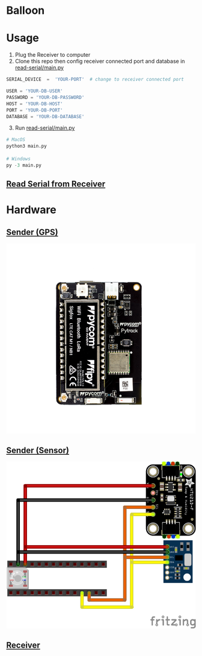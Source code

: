 # Balloon

# Usage

 1. Plug the Receiver to computer
 2. Clone this repo then config receiver connected port and database in [read-serial/main.py](https://github.com/dekdew/balloon/blob/master/read-serial/main.py "main.py")
```python
SERIAL_DEVICE  =  'YOUR-PORT'  # change to receiver connected port
```
```python
USER = 'YOUR-DB-USER'
PASSWORD = 'YOUR-DB-PASSWORD'
HOST = 'YOUR-DB-HOST'
PORT = 'YOUR-DB-PORT'
DATABASE = 'YOUR-DB-DATABASE'
```
 3. Run [read-serial/main.py](https://github.com/dekdew/balloon/blob/master/read-serial/main.py "main.py")
```python
# MacOS
python3 main.py

# Windows
py -3 main.py
```

## [Read Serial from Receiver](https://github.com/dekdew/balloon/tree/master/read-serial)

# Hardware

## [Sender (GPS)](https://github.com/dekdew/balloon/tree/master/sender-gps)
![enter image description here](https://raw.githubusercontent.com/dekdew/balloon/master/assets/sender-gps.png)

## [Sender (Sensor)](https://github.com/dekdew/balloon/tree/master/sender-sensor)
![enter image description here](https://raw.githubusercontent.com/dekdew/balloon/master/assets/sender-sensor.png)

## [Receiver](https://github.com/dekdew/balloon/tree/master/receiver)
